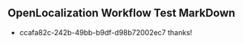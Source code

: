 ## OpenLocalization Workflow Test MarkDown
* ccafa82c-242b-49bb-b9df-d98b72002ec7 thanks!

<!--HONumber=Feb17_HO2-->


